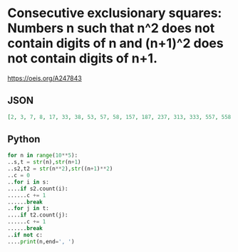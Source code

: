 # Consecutive exclusionary squares: Numbers n such that n^2 does not contain digits of n and \(n\+1\)^2 does not contain digits of n\+1\.
https://oeis.org/A247843
## JSON
```JSON
[2, 3, 7, 8, 17, 33, 38, 53, 57, 58, 157, 187, 237, 313, 333, 557, 558, 672, 688, 738, 787, 788, 812, 813, 853, 1557, 2087, 2107, 2112, 3112, 3113, 3157, 3333, 3357, 3358, 4453, 4553, 5598, 5857, 6672, 6688, 7017, 7287, 7772, 7888, 7908, 8087, 8337, 15787, 17157, 18557, 22112, 32358]
```
## Python
```Python
for n in range(10**5):
..s,t = str(n),str(n+1)
..s2,t2 = str(n**2),str((n+1)**2)
..c = 0
..for i in s:
....if s2.count(i):
......c += 1
......break
..for j in t:
....if t2.count(j):
......c += 1
......break
..if not c:
....print(n,end=', ')
```
